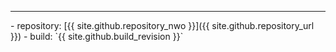 <hr>
- repository: [{{ site.github.repository_nwo }}]({{ site.github.repository_url }})
- build: `{{ site.github.build_revision }}`

<script type="text/javascript">
document.querySelector('body').classList.add('markdown-body');
</script>
